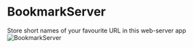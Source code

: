 # BookmarkServer
Store short names of your favourite URL in this web-server app
![BookmarkServer](https://feltfetish.com/wp-content/uploads/2016/08/hearts_bookmark_front.jpg)
